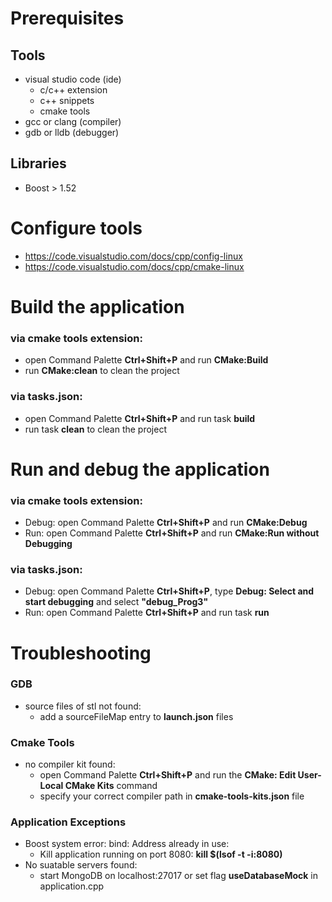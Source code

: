 # Prerequisites
## Tools
* visual studio code (ide)  
    * c/c++ extension
    * c++ snippets
    * cmake tools
* gcc or clang (compiler) 
* gdb or lldb (debugger)

## Libraries
* Boost > 1.52

# Configure tools
* https://code.visualstudio.com/docs/cpp/config-linux
* https://code.visualstudio.com/docs/cpp/cmake-linux

# Build the application
### via cmake tools extension:
* open Command Palette __Ctrl+Shift+P__ and run __CMake:Build__
* run __CMake:clean__ to clean the project 

### via tasks.json:
* open Command Palette __Ctrl+Shift+P__ and run task __build__
* run task __clean__ to clean the project

# Run and debug the application
### via cmake tools extension:
* Debug: open Command Palette __Ctrl+Shift+P__ and run __CMake:Debug__
* Run: open Command Palette __Ctrl+Shift+P__ and run __CMake:Run without Debugging__

### via tasks.json:
* Debug: open Command Palette __Ctrl+Shift+P__, type __Debug: Select and start debugging__ and select __\"debug_Prog3\"__
* Run: open Command Palette __Ctrl+Shift+P__ and run task __run__

# Troubleshooting
### GDB
* source files of stl not found:
    * add a sourceFileMap entry to __launch.json__ files
### Cmake Tools
* no compiler kit found:  
    * open Command Palette __Ctrl+Shift+P__  and run the __CMake: Edit User-Local CMake Kits__ command
    * specify your correct compiler path in __cmake-tools-kits.json__ file 
### Application Exceptions
* Boost system error: bind: Address already in use:
    * Kill application running on port 8080: __kill $(lsof -t -i:8080)__
* No suatable servers found:
    * start MongoDB on localhost:27017 or set flag __useDatabaseMock__ in application.cpp